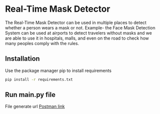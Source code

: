 # Real-Time Mask Detector

The Real-Time Mask Detector can be used in multiple places to detect whether a person wears a mask or not. Example- the
Face Mask Detection System can be used at airports to detect travelers without masks and we are able to use it in hospitals, malls,
and even on the road to check how many peoples comply with the rules.

## Installation

Use the package manager pip to install requirements

```bash
pip install -r requirements.txt
```

## Run main.py file
File generate url [Postman link](http://127.0.0.1:5000/Face_mask_detector)